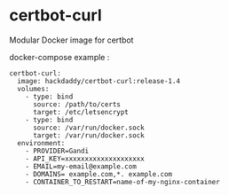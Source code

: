 # certbot-curl

Modular Docker image for certbot

docker-compose example :

```
certbot-curl:
  image: hackdaddy/certbot-curl:release-1.4
  volumes:
    - type: bind
      source: /path/to/certs
      target: /etc/letsencrypt
    - type: bind
      source: /var/run/docker.sock
      target: /var/run/docker.sock
  environment:
    - PROVIDER=Gandi
    - API_KEY=xxxxxxxxxxxxxxxxxxxx
    - EMAIL=my-email@example.com
    - DOMAINS= example.com,*. example.com
    - CONTAINER_TO_RESTART=name-of-my-nginx-container
```